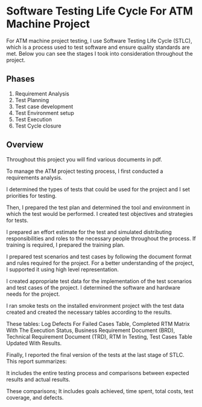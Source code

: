# Software Testing Life Cycle For ATM Machine Project
For ATM machine project testing, I use Software Testing Life Cycle (STLC), which is a process 
used to test software and ensure quality standards are met. Below you can see the stages I took 
into consideration throughout the project.

## Phases
1. Requirement Analysis
2. Test Planning
3. Test case development
4. Test Environment setup
5. Test Execution
6. Test Cycle closure

## Overview
Throughout this project you will find various documents in pdf.

To manage the ATM project testing process, I first conducted a requirements analysis.

I determined the types of tests that could be used for the project and I set priorities for testing.

Then, I prepared the test plan and determined the tool and environment in which the test would be performed. I created test objectives and strategies for tests.

I prepared an effort estimate for the test and simulated distributing responsibilities and roles to the necessary people throughout the process. If training is required, I prepared the training plan.

I prepared test scenarios and test cases by following the document format and rules required for the project. For a better understanding of the project, I supported it using high level representation.

I created appropriate test data for the implementation of the test scenarios and test cases of the project. I determined the software and hardware needs for the project.

I ran smoke tests on the installed environment project with the test data created and created the necessary tables according to the results.

These tables: 
Log Defects For Failed Cases Table, Completed RTM Matrix With The Execution Status, Business Requirement Document (BRD), Technical Requirement Document (TRD), RTM In Testing, Test Cases Table Updated With Results.

Finally, I reported the final version of the tests at the last stage of STLC. This report summarizes:

It includes the entire testing process and comparisons between expected results and actual results.

These comparisons; It includes goals achieved, time spent, total costs, test coverage, and defects.







